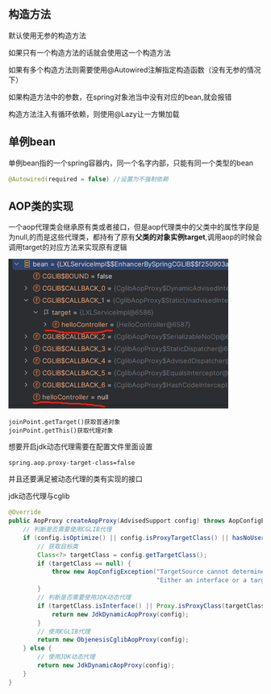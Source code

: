 ## 构造方法

默认使用无参的构造方法

如果只有一个构造方法的话就会使用这一个构造方法

如果有多个构造方法则需要使用@Autowired注解指定构造函数（没有无参的情况下）

如果构造方法中的参数，在spring对象池当中没有对应的bean,就会报错

构造方法注入有循环依赖，则使用@Lazy让一方懒加载

## 单例bean

单例bean指的一个spring容器内，同一个名字内部，只能有同一个类型的bean

```java
@Autowired(required = false) //设置为不强制依赖	
```

## AOP类的实现

一个aop代理类会继承原有类或者接口，但是aop代理类中的父类中的属性字段是为null,的而是这些代理类，都持有了原有**父类的对象实例target**,调用aop的时候会调用target的对应方法来实现原有逻辑

![image-20231215152329727](mdPic/spring/image-20231215152329727.png)

```java'
joinPoint.getTarget()获取普通对象
joinPoint.getThis()获取代理对象
```

想要开启jdk动态代理需要在配置文件里面设置

```properties
spring.aop.proxy-target-class=false
```

并且还要满足被动态代理的类有实现的接口

jdk动态代理与cglib

```java
@Override
public AopProxy createAopProxy(AdvisedSupport config) throws AopConfigException {
    // 判断是否需要使用CGLIB代理
    if (config.isOptimize() || config.isProxyTargetClass() || hasNoUserSuppliedProxyInterfaces(config)) {
        // 获取目标类
        Class<?> targetClass = config.getTargetClass();
        if (targetClass == null) {
            throw new AopConfigException("TargetSource cannot determine target class: " +
                                         "Either an interface or a target is required for proxy creation.");
        }
        // 判断是否需要使用JDK动态代理
        if (targetClass.isInterface() || Proxy.isProxyClass(targetClass)) {
            return new JdkDynamicAopProxy(config);
        }
        // 使用CGLIB代理
        return new ObjenesisCglibAopProxy(config);
    } else {
        // 使用JDK动态代理
        return new JdkDynamicAopProxy(config);
    }
}

```

